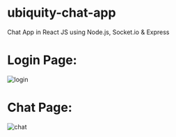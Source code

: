 # ubiquity-chat-app
Chat App in React JS using Node.js, Socket.io &amp; Express

# Login Page:
![login](https://user-images.githubusercontent.com/54796542/72634983-0f9ddd80-395c-11ea-8431-54542a026d5f.png)

# Chat Page:
![chat](https://user-images.githubusercontent.com/54796542/72635415-17aa4d00-395d-11ea-9f4d-2f4b5ceca49b.png)

